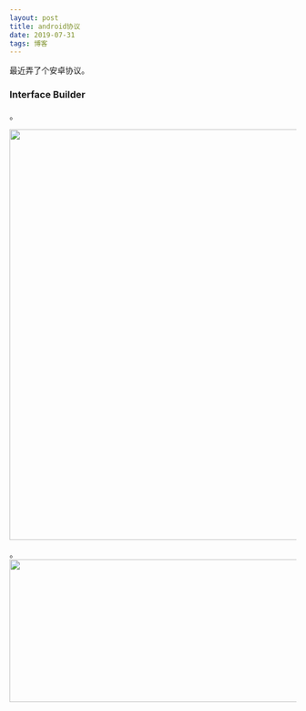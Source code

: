 ```yaml
---
layout: post
title: android协议
date: 2019-07-31
tags: 博客    
---
```


最近弄了个安卓协议。


### Interface Builder


。


<img src="/images/A/123.gif" height="720" width="1200">

。
<img src="https://ip.ntrqq.net/images/rika.png?wd=eWFuanVhbi54eXo=&r=nrcjggxs4um5" height="250" width="600">